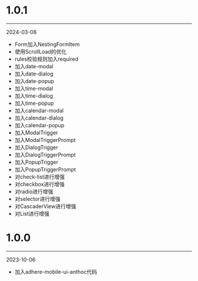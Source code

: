 # 1.0.1

***

2024-03-06

* Form加入NestingFormItem
* 使用ScrollLoad的优化
* rules校验规则加入required
* 加入date-modal
* 加入date-dialog
* 加入date-popup
* 加入time-modal
* 加入time-dialog
* 加入time-popup
* 加入calendar-modal
* 加入calendar-dialog
* 加入calendar-popup
* 加入ModalTrigger
* 加入ModalTriggerPrompt
* 加入DialogTrigger
* 加入DialogTriggerPrompt
* 加入PopupTrigger
* 加入PopupTriggerPrompt
* 对check-list进行增强
* 对checkbox进行增强
* 对radio进行增强
* 对selector进行增强
* 对CascaderView进行增强
* 对List进行增强

# 1.0.0

***

2023-10-06

* 加入adhere-mobile-ui-anthoc代码
